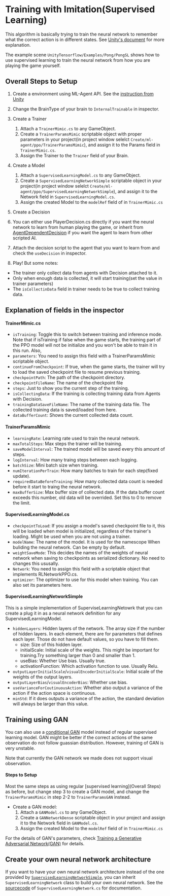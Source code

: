 # Training with Imitation(Supervised Learning)

This algorithm is basically trying to train the neural network to remember what the correct action is in different states. See [Unity's document](https://github.com/Unity-Technologies/ml-agents/blob/master/docs/Training-Imitation-Learning.md) for more explanation.

The example scene `UnityTensorflow/Examples/Pong/PongSL` shows how to use supervised learning to train the neural network from how you are playing the game yourself. 

## Overall Steps to Setup
1. Create a environment using ML-Agent API. See the [instruction from Unity](https://github.com/Unity-Technologies/ml-agents/blob/master/docs/Learning-Environment-Create-New.md)
3. Change the BrainType of your brain to `InternalTrainable` in inspector.
2. Create a Trainer
	1. Attach a `TrainerMimic.cs` to any GameObject.
    2. Create a `TrainerParamsMimic` scriptable object with proper parameters in your project(in project window selelct `Create/ml-agent/ppo/TrainerParamsMimic`), and assign it to the Params field in `TrainerMimic.cs`.
    3. Assign the Trainer to the `Trainer` field of your Brain.
3. Create a Model
	1. Attach a `SupervisedLearningModel.cs` to any GameObject.
    2. Create a `SupervisedLearningNetworkSimple` scriptable object in your project(in project window selelct `Create/ml-agent/ppo/SupervisedLearningNetworkSimple`), and assign it to the Network field in `SupervisedLearningModel.cs`.
    3. Assign the created Model to the `modelRef` field of in `TrainerMimic.cs`
    
4. Create a Decision
  1. You can either use PlayerDecision.cs directly if you want the neural network to learn from human playing the game, or inherit from [AgentDependentDecision](AgentDependentDeicision.md) if you want the agent to learn from other scripted AI.
  2. Attach the decision script to the agent that you want to learn from and check the `useDecision` in inspector.

5. Play! But some notes:
  * The trainer only collect data from agents with Decision attached to it.
  * Only when enough data is collected, it will start training(set the value in trainer parameters)
  * The `isCollectinData` field in trainer needs to be true to collect training data. 
  
## Explanation of fields in the inspector
#### TrainerMimic.cs
* `isTraining`: Toggle this to switch between training and inference mode. Note that if isTraining if false when the game starts, the training part of the PPO model will not be initialize and you won't be able to train it in this run. Also,
* `parameters`: You need to assign this field with a TrainerParamsMimic scriptable object. 
* `continueFromCheckpoint`: If true, when the game starts, the trainer will try to load the saved checkpoint file to resume previous training.
* `checkpointPath`:  The path of the checkpoint directory. 
* `checkpointFileName`: The name of the checkpoint file 
* `steps`: Just to show you the current step of the training.
* `isCollectingData`: If the training is collecting training data from Agents with Decision.
* `trainingDataSaveFileName`:  The name of the training data file. The collected training data is saved/loaded from here. 
* `dataBufferCount`: Shows the current collected data count.

#### TrainerParamsMimic
* `learningRate`: Learning rate used to train the neural network.
* `maxTotalSteps`: Max steps the trainer will be training.
* `saveModelInterval`: The trained model will be saved every this amount of steps.
* `logInterval`: How many traing steps between each logging.
* `batchSize`: Mini batch size when training.
* `numIterationPerTrain`: How many batches to train for each step(fixed update).
* `requiredDataBeforeTraining`: How many collected data count is needed before it start to traing the neural network.
* `maxBufferSize`: Max buffer size of collected data. If the data buffer count exceeds this number, old data will be overrided. Set this to 0 to remove the limit.

#### SupervisedLearningModel.cs
* `checkpointToLoad`: If you assign a model's saved checkpoint file to it, this will be loaded when model is initialized, regardless of the trainer's loading. Might be used when you are not using a trainer.
* `modelName`: The name of the model. It is used for the namescope When buliding the neural network. Can be empty by default.
* `weightSaveMode`: This decides the names of the weights of neural network when saving to checkpoints as serialized dictionary. No need to changes this ususally. 
* `Network`: You need to assign this field with a scriptable object that implements RLNetworkPPO.cs. 
* `optimizer`: The optimizer to use for this model when training. You can also set its parameters here.

#### SupervisedLearningNetworkSimple
This is a simple implementation of SuperviseLearningNetowrk that you can create a plug it in as a neural network definition for any SupervisedLearningModel.
- `hiddenLayers`: Hidden layers of the network. The array size if the number of hidden layers. In each element, there are for parameters that defines each layer. Those do not have default values, so you have to fill them.
	- size: Size of this hidden layer. 
    - initialScale: Initial scale of the weights. This might be important for training.Try something larger than 0 and smaller than 1.
    - useBias: Whether Use bias. Usually true.
    - activationFunction: Which activation function to use. Usually Relu.
- `outputLayerInitialScale`/`visualEncoderInitialScale`: Initial scale of the weights of the output layers.
- `outputLayerBias`/`visualEncoderBias`: Whether use bias.
- `useVarianceForCoutinuousAction`: Whether also output a variance of the action if the action space is continuous.
- `minStd`: If it does outputs a variance of the action, the standard deviation will always be larger than this value.

## Training using GAN
You can also use a [conditional GAN](https://arxiv.org/abs/1411.1784) model instead of regular supervised learning model. GAN might be better if the correct actions of the same observation do not follow guassian distribution. However, training of GAN is very unstable.

Note that currently the GAN network we made does not support visual observation.

#### Steps to Setup
Most the same steps as using regular [supervised learning](Overall Steps) as before, but change step 3 to create a GAN model, and change the `TrainerParamsMimic` in step 2-2 to `TrainerParamsGAN` instead.

- Create a GAN model:
	1. Attach a `GANModel.cs` to any GameObject.
    2. Create a `GANNetworkDense` scriptable object in your project and assign it to the Network field in `GANModel.cs`.
    3. Assign the created Model to the `modelRef` field of in `TrainerMimic.cs`
    
For the details of GAN's parameters, check [Training a Generative Adversarial Network(GAN)](Training-GAN.md) for details.

## Create your own neural network architecture
If you want to have your own neural network architecture instead of the one provided by [`SupervisedLearningNetworkSimple`](#supervisedlearningnetworksimple), you can inherit `SupervisedLearningNetwork` class to build your own neural network. See the [sourcecode](https://github.com/tcmxx/UnityTensorflowKeras/blob/tcmxx/docs/Assets/UnityTensorflow/Learning/Mimic/SupervisedLearningNetwork.cs) of `SupervisedLearningNetwork.cs` for documentation.
